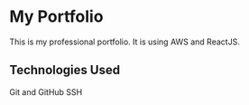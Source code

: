 # My Portfolio

This is my professional portfolio. It is using AWS and ReactJS.

## Technologies Used

Git and GitHub
SSH